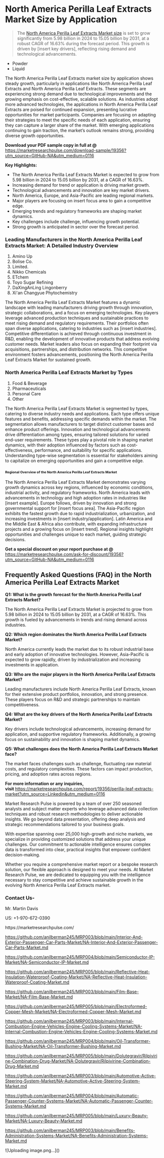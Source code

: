 <h1>North America Perilla Leaf Extracts Market&nbsp;Size by Application</h1><blockquote><p>The <a href="https://marketresearchpulse.com/download-sample/19356?utm_source=GitHub-NA&amp;utm_medium=0116">North America Perilla Leaf Extracts Market size</a> is set to grow significantly from 5.98 billion in 2024 to 15.05 billion by 2031, at a robust CAGR of 16.63% during the forecast period. This growth is driven by [insert key drivers], reflecting rising demand and technological advancements.</p></blockquote><ul><li>Powder<li> Liquid</li></ul><p>The North America Perilla Leaf Extracts market size by application shows steady growth, particularly in applications like North America Perilla Leaf Extracts and North America Perilla Leaf Extracts. These segments are experiencing strong demand due to technological improvements and the growing emphasis on cost-effective, scalable solutions. As industries adopt more advanced technologies, the applications in North America Perilla Leaf Extracts are poised for continued expansion, presenting lucrative opportunities for market participants. Companies are focusing on adapting their strategies to meet the specific needs of each application, ensuring they can capture a larger share of the market. With emerging applications continuing to gain traction, the market’s outlook remains strong, providing diverse growth opportunities.</p><p><strong>Download your PDF sample copy in full at @ </strong><a href="https://marketresearchpulse.com/download-sample/19356?utm_source=GitHub-NA&amp;utm_medium=0116">https://marketresearchpulse.com/download-sample/19356?utm_source=GitHub-NA&amp;utm_medium=0116</a></p><p><strong>Key Highlights: </strong></p><ul><li>The North America Perilla Leaf Extracts Market is expected to grow from 5.98 billion in 2024 to 15.05 billion by 2031, at a CAGR of 16.63%.</li><li>Increasing demand for trend or application is driving market growth.</li><li>Technological advancements and innovation are key market drivers.</li><li>North America, Europe, and Asia-Pacific are leading regional markets.</li><li>Major players are focusing on insert focus area to gain a competitive edge.</li><li>Emerging trends and regulatory frameworks are shaping market dynamics.</li><li>Key challenges include challenge, influencing growth potential.</li><li>Strong growth is anticipated in sector over the forecast period.</li></ul><h3>Leading Manufacturers in the North America Perilla Leaf Extracts Market: A Detailed Industry Overview</h3><ol><li>Amino Up</li><li>Bolise Co.</li><li>Limited.</li><li>Nikko Chemicals</li><li>ETchem</li><li>Toyo Sugar Refining</li><li>DaXingAnLing Lingonberry</li><li>Xi'an Changyue Phytochemistry</li></ol><div class="flex max-w-full flex-col flex-grow"><div class="min-h-8 text-message flex w-full flex-col items-end gap-2 whitespace-normal break-words [.text-message+&amp;]:mt-5" dir="auto" data-message-author-role="assistant" data-message-id="fd8432e4-4910-450d-b182-61b7bfb0a01f" data-message-model-slug="gpt-4o"><div class="flex w-full flex-col gap-1 empty:hidden first:pt-[3px]"><div class="markdown prose w-full break-words dark:prose-invert light"><p>The North America Perilla Leaf Extracts Market features a dynamic landscape with leading manufacturers driving growth through innovation, strategic collaborations, and a focus on emerging technologies. Key players leverage advanced production techniques and sustainable practices to meet rising demand and regulatory requirements. Their portfolios often span diverse applications, catering to industries such as [insert industries]. Competitive differentiation is achieved through continuous investment in R&amp;D, enabling the development of innovative products that address evolving customer needs. Market leaders also focus on expanding their footprint via acquisitions, partnerships, and distribution networks. This competitive environment fosters advancements, positioning the North America Perilla Leaf Extracts Market for sustained growth.</p></div></div></div></div><h3>North America Perilla Leaf Extracts Market by Types</h3><ol><li>Food & Beverage<li> Pharmaceuticals<li> Personal Care<li> Other</li></ol><div class="flex max-w-full flex-col flex-grow"><div class="min-h-8 text-message flex w-full flex-col items-end gap-2 whitespace-normal break-words [.text-message+&amp;]:mt-5" dir="auto" data-message-author-role="assistant" data-message-id="084470be-0bb7-4664-bddf-5156b4f41249" data-message-model-slug="gpt-4o-mini"><div class="flex w-full flex-col gap-1 empty:hidden first:pt-[3px]"><div class="markdown prose w-full break-words dark:prose-invert light"><p>The North America Perilla Leaf Extracts Market is segmented by types, catering to diverse industry needs and applications. Each type offers unique features and benefits, addressing specific demands within the market. The segmentation allows manufacturers to target distinct customer bases and enhance product offerings. Innovation and technological advancements drive differentiation among types, ensuring tailored solutions for varied end-user requirements. These types play a pivotal role in shaping market dynamics, with their adoption influenced by factors such as cost-effectiveness, performance, and suitability for specific applications. Understanding type-wise segmentation is essential for stakeholders aiming to capitalize on emerging opportunities and gain a competitive edge.</p></div></div></div></div><h3><span style="font-size: 11px;">Regional Overview of the North America Perilla Leaf Extracts Market</span></h3><div class="flex max-w-full flex-col flex-grow"><div class="min-h-8 text-message flex w-full flex-col items-end gap-2 whitespace-normal break-words [.text-message+&amp;]:mt-5" dir="auto" data-message-author-role="assistant" data-message-id="e9038762-ce64-4e30-91c9-9bd413514231" data-message-model-slug="gpt-4o-mini"><div class="flex w-full flex-col gap-1 empty:hidden first:pt-[3px]"><div class="markdown prose w-full break-words dark:prose-invert light"><p>The North America Perilla Leaf Extracts Market demonstrates varying growth dynamics across key regions, influenced by economic conditions, industrial activity, and regulatory frameworks. North America leads with advancements in technology and high adoption rates in industries like [insert example]. Europe follows, driven by innovation and strong governmental support for [insert focus area]. The Asia-Pacific region exhibits the fastest growth due to rapid industrialization, urbanization, and increasing investments in [insert industry/application]. Latin America and the Middle East &amp; Africa also contribute, with expanding infrastructure projects and a growing focus on [insert trend]. Regional insights highlight opportunities and challenges unique to each market, guiding strategic decisions.</p></div></div></div></div><p><strong>Get a special discount on your report purchase at @ </strong><a href="https://marketresearchpulse.com/ask-for-discount/19356?utm_source=GitHub-NA&amp;utm_medium=0116">https://marketresearchpulse.com/ask-for-discount/19356?utm_source=GitHub-NA&amp;utm_medium=0116</a></p><h2>Frequently Asked Questions (FAQ) in the North America Perilla Leaf Extracts Market</h2><p><strong>Q1: What is the growth forecast for the North America Perilla Leaf Extracts Market?</strong></p><p>The North America Perilla Leaf Extracts Market is projected to grow from 5.98 billion in 2024 to 15.05 billion by 2031, at a CAGR of 16.63%. This growth is fueled by advancements in trends and rising demand across industries.</p><p><strong>Q2: Which region dominates the North America Perilla Leaf Extracts Market?</strong></p><p>North America currently leads the market due to its robust industrial base and early adoption of innovative technologies. However, Asia-Pacific is expected to grow rapidly, driven by industrialization and increasing investments in application.</p><p><strong>Q3: Who are the major players in the North America Perilla Leaf Extracts Market?</strong></p><p>Leading manufacturers include North America Perilla Leaf Extracts, known for their extensive product portfolios, innovation, and strong presence. These players focus on R&amp;D and strategic partnerships to maintain competitiveness.</p><p><strong>Q4: What are the key drivers of the North America Perilla Leaf Extracts Market?</strong></p><p>Key drivers include technological advancements, increasing demand for application, and supportive regulatory frameworks. Additionally, a growing focus on sustainability and innovation is shaping market dynamics.</p><p><strong>Q5: What challenges does the North America Perilla Leaf Extracts Market face?</strong></p><p>The market faces challenges such as challenge, fluctuating raw material costs, and regulatory complexities. These factors can impact production, pricing, and adoption rates across regions.</p><p><strong>For more information or any inquiries, visit&nbsp;</strong><a href="https://marketresearchpulse.com/report/19356/perilla-leaf-extracts-market?utm_source=Linkedin&utm_medium=0116">https://marketresearchpulse.com/report/19356/perilla-leaf-extracts-market?utm_source=Linkedin&utm_medium=0116</a></p><p>Market Research Pulse is powered by a team of over 250 seasoned analysts and subject matter experts who leverage advanced data collection techniques and robust research methodologies to deliver actionable insights. We go beyond data presentation, offering deep analysis and strategic recommendations tailored to your business goals.</p><p>With expertise spanning over 25,000 high-growth and niche markets, we specialize in providing customized solutions that address your unique challenges. Our commitment to actionable intelligence ensures complex data is transformed into clear, practical insights that empower confident decision-making.</p><p>Whether you require a comprehensive market report or a bespoke research solution, our flexible approach is designed to meet your needs. At Market Research Pulse, we are dedicated to equipping you with the intelligence necessary to stay competitive and achieve sustainable growth in the evolving North America Perilla Leaf Extracts market.</p><h3><strong>Contact Us-</strong></h3><p>Mr. Martin Davis</p><p>US: +1-970-672-0390</p><p>https://marketresearchpulse.com/</p><p><a href="https://github.com/anilberman245/MRP003/blob/main/Interior-And-Exterior-Passenger-Car-Parts-Market/NA-Interior-And-Exterior-Passenger-Car-Parts-Market.md">https://github.com/anilberman245/MRP003/blob/main/Interior-And-Exterior-Passenger-Car-Parts-Market/NA-Interior-And-Exterior-Passenger-Car-Parts-Market.md</a></p><p><a href="https://github.com/anilberman245/MRP004/blob/main/Semiconductor-IP-Market/NA-Semiconductor-IP-Market.md">https://github.com/anilberman245/MRP004/blob/main/Semiconductor-IP-Market/NA-Semiconductor-IP-Market.md</a></p><p><a href="https://github.com/anilberman245/MRP005/blob/main/Reflective-Heat-Insulation-Waterproof-Coating-Market/NA-Reflective-Heat-Insulation-Waterproof-Coating-Market.md">https://github.com/anilberman245/MRP005/blob/main/Reflective-Heat-Insulation-Waterproof-Coating-Market/NA-Reflective-Heat-Insulation-Waterproof-Coating-Market.md</a></p><p><a href="https://github.com/anilberman245/MRP003/blob/main/Film-Base-Market/NA-Film-Base-Market.md">https://github.com/anilberman245/MRP003/blob/main/Film-Base-Market/NA-Film-Base-Market.md</a></p><p><a href="https://github.com/anilberman245/MRP005/blob/main/Electroformed-Copper-Mesh-Market/NA-Electroformed-Copper-Mesh-Market.md">https://github.com/anilberman245/MRP005/blob/main/Electroformed-Copper-Mesh-Market/NA-Electroformed-Copper-Mesh-Market.md</a></p><p><a href="https://github.com/anilberman245/MRP003/blob/main/Internal-Combustion-Engine-Vehicles-Engine-Cooling-Systems-Market/NA-Internal-Combustion-Engine-Vehicles-Engine-Cooling-Systems-Market.md">https://github.com/anilberman245/MRP003/blob/main/Internal-Combustion-Engine-Vehicles-Engine-Cooling-Systems-Market/NA-Internal-Combustion-Engine-Vehicles-Engine-Cooling-Systems-Market.md</a></p><p><a href="https://github.com/anilberman245/MRP004/blob/main/Oil-Transformer-Bushing-Market/NA-Oil-Transformer-Bushing-Market.md">https://github.com/anilberman245/MRP004/blob/main/Oil-Transformer-Bushing-Market/NA-Oil-Transformer-Bushing-Market.md</a></p><p><a href="https://github.com/anilberman245/MRP005/blob/main/Dolutegravir/Rilpivirine-Combination-Drug-Market/NA-Dolutegravir/Rilpivirine-Combination-Drug-Market.md">https://github.com/anilberman245/MRP005/blob/main/Dolutegravir/Rilpivirine-Combination-Drug-Market/NA-Dolutegravir/Rilpivirine-Combination-Drug-Market.md</a></p><p><a href="https://github.com/anilberman245/MRP003/blob/main/Automotive-Active-Steering-System-Market/NA-Automotive-Active-Steering-System-Market.md">https://github.com/anilberman245/MRP003/blob/main/Automotive-Active-Steering-System-Market/NA-Automotive-Active-Steering-System-Market.md</a></p><p><a href="https://github.com/anilberman245/MRP004/blob/main/Automatic-Passenger-Counter-Systems-Market/NA-Automatic-Passenger-Counter-Systems-Market.md">https://github.com/anilberman245/MRP004/blob/main/Automatic-Passenger-Counter-Systems-Market/NA-Automatic-Passenger-Counter-Systems-Market.md</a></p><p><a href="https://github.com/anilberman245/MRP005/blob/main/Luxury-Beauty-Market/NA-Luxury-Beauty-Market.md">https://github.com/anilberman245/MRP005/blob/main/Luxury-Beauty-Market/NA-Luxury-Beauty-Market.md</a></p><p><a href="https://github.com/anilberman245/MRP003/blob/main/Benefits-Administration-Systems-Market/NA-Benefits-Administration-Systems-Market.md">https://github.com/anilberman245/MRP003/blob/main/Benefits-Administration-Systems-Market/NA-Benefits-Administration-Systems-Market.md</a></p>
![Uploading image.png…]()
